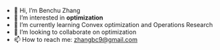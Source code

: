 - 👋 Hi, I’m Benchu Zhang
- 👀 I’m interested in **optimization**
- 🌱 I’m currently learning Convex optimization and Operations Research
- 💞️ I’m looking to collaborate on optimization
- 📫 How to reach me: zhangbc9@gmail.com

<!---
Benchu999/Benchu999 is a ✨ special ✨ repository because its `README.md` (this file) appears on your GitHub profile.
You can click the Preview link to take a look at your changes.
--->
